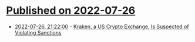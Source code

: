 # [Published on 2022-07-26](index.md)

* [2022-07-26, 21:22:00](https://news.slashdot.org/story/22/07/26/2030239/kraken-a-us-crypto-exchange-is-suspected-of-violating-sanctions?utm_source=rss1.0mainlinkanon&utm_medium=feed) - [Kraken, a US Crypto Exchange, Is Suspected of Violating Sanctions](https://news.slashdot.org/story/22/07/26/2030239/kraken-a-us-crypto-exchange-is-suspected-of-violating-sanctions?utm_source=rss1.0mainlinkanon&utm_medium=feed)
